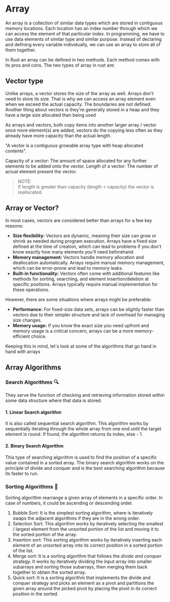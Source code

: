 # Array
An array is a collection  of similar data types which are stored in contiguous memory locations. Each location has an index number through which we can access the element of that particular index.
In programming, we have to use data elements of similar type and similar purpose. Instead of declaring and defining every variable individually, we can use an array to store all of them together.

In Rust an array can be defined in two methods. Each method comes with its pros and cons. The two types of array in rust are:

## Vector type
Unlike arrays, a vector stores the size of the array as well. Arrays don't need to store its size. That is why we can access an array element even when we exceed the actual capacity. The boundaries are not defined.
Another thing about vectors is they're generally stored in a heap and they have a large size allocated than being used

As arrays and vectors, both copy items into another larger array / vector once more element(s) are added, vectors do the copying less often as they already have more capacity than the actual length.

"A vector is a contiguous growable array type with heap allocated contents".

Capacity of a vector: The amount of space allocated for any further elements to be added onto the vector.
Length of a vector: The number of actual element present the vector.

> NOTE: <br>
> If length is greater than capacity (length > capacity) the vector is reallocated.

## Array or Vector?
In most cases, vectors are considered better than arrays for a few key reasons:

- **Size flexibility:** Vectors are dynamic, meaning their size can grow or shrink as needed during program execution. Arrays have a fixed size defined at the time of creation, which can lead to problems if you don't know exactly how many elements you'll need beforehand.
- **Memory management:** Vectors handle memory allocation and deallocation automatically. Arrays require manual memory management, which can be error-prone and lead to memory leaks.
- **Built-in functionality:** Vectors often come with additional features like methods for sorting, searching, and element insertion/deletion at specific positions. Arrays typically require manual implementation for these operations.

However, there are some situations where arrays might be preferable:

- **Performance:** For fixed-size data sets, arrays can be slightly faster than vectors due to their simpler structure and lack of overhead for managing size changes.
- **Memory usage:** If you know the exact size you need upfront and memory usage is a critical concern, arrays can be a more memory-efficient choice.

Keeping this in mind, let's look at some of the algorithms that go hand in hand with arrays

## Array Algorithms

### Search Algorithms 🔍
They serve the function of checking and retrieving information stored within some data structure where that data is stored.
#### 1. Linear Search algorithm
It is also called sequential search algorithm. This algorithm works by sequentially iterating through the whole array from one end until the target element is round. If found, the algorithm returns its index, else - 1.

#### 2. Binary Search Algorithm
This type of searching algorithm is used to find the position of a specific value contained in a sorted array. The binary search algorithm works on the principle of divide and conquer and is the best searching algorithm because its faster to run.


### Sorting Algorithms 🧲
Sorting algorithm rearrange a given array of elements in a specific order. In case of numbers, it could be ascending or descending order.

1.  Bubble Sort: It is the simplest sorting algorithm, where is iteratively swaps the adjacent algorithms if they are in the wrong order.
2.  Selection Sort: This algorithm works by iteratively selecting the smallest / largest element from the unsorted portion of the list and moving it to the sorted portion of the array.
3. Insertion sort: This sorting algorithm works by iteratively inserting each element of an unsorted array into its correct position in a sorted portion of the list. 
4. Merge sort: It is a sorting algorithm that follows the *divide and conquer* strategy. It works by iteratively dividing the input array into smaller subarrays and sorting those subarrays, then merging them back together to obtain the sorted array.
5. Quick sort: It is a sorting algorithm that implements the divide and conquer strategy and picks an element as a pivot and partitions the given array around the picked pivot by placing the pivot in its correct position in the sorted.


